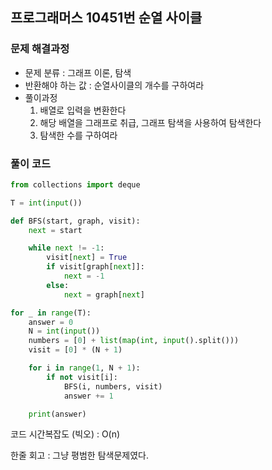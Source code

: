 ## 프로그래머스 10451번 순열 사이클

### 문제 해결과정

- 문제 분류 : 그래프 이론, 탐색
- 반환해야 하는 값 : 순열사이클의 개수를 구하여라
- 풀이과정
  1. 배열로 입력을 변환한다
  2. 해당 배열을 그래프로 취급, 그래프 탐색을 사용하여 탐색한다
  3. 탐색한 수를 구하여라

### 풀이 코드

```python
from collections import deque

T = int(input())

def BFS(start, graph, visit):
    next = start

    while next != -1:
        visit[next] = True
        if visit[graph[next]]:
            next = -1
        else:
            next = graph[next]

for _ in range(T):
    answer = 0
    N = int(input())
    numbers = [0] + list(map(int, input().split()))
    visit = [0] * (N + 1)

    for i in range(1, N + 1):
        if not visit[i]:
            BFS(i, numbers, visit)
            answer += 1

    print(answer)
```

코드 시간복잡도 (빅오) : O(n)

한줄 회고 : 그냥 평범한 탐색문제였다.

